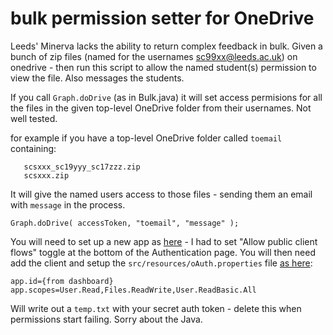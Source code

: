 # bulk permission setter for OneDrive

Leeds' Minerva lacks the ability to return complex feedback in bulk. Given a bunch of zip files (named for the usernames sc99xx@leeds.ac.uk) on onedrive - then run this script to allow the named student(s) permission to view the file. Also messages the students.

If you call `Graph.doDrive` (as in Bulk.java) it will set access permisions for all the files in the given top-level OneDrive folder from their usernames. Not well tested. 

for example if you have a top-level OneDrive folder called `toemail` containing:
```
   scsxxx_sc19yyy_sc17zzz.zip 
   scsxxx.zip
```
It will give the named users access to those files - sending them an email with `message` in the process.
```
Graph.doDrive( accessToken, "toemail", "message" );
```

You will need to set up a new app as [here](https://docs.microsoft.com/en-us/graph/tutorials/java?tutorial-step=2) - I had to set "Allow public client flows" toggle at the bottom of the Authentication page. You will then need add the client and setup the `src/resources/oAuth.properties` file [as here](https://docs.microsoft.com/en-us/graph/tutorials/java?tutorial-step=3): 

```
app.id={from dashboard}
app.scopes=User.Read,Files.ReadWrite,User.ReadBasic.All
```

Will write out a `temp.txt` with your secret auth token - delete this when permissions start failing. Sorry about the Java.

